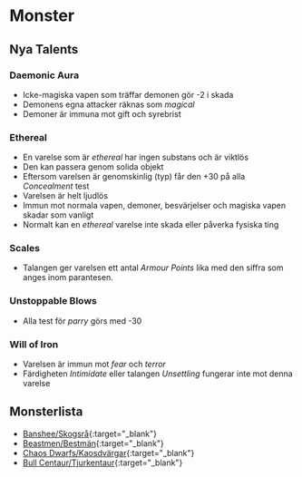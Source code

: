 # Monster

## Nya Talents

### Daemonic Aura
* Icke-magiska vapen som träffar demonen gör -2 i skada 
* Demonens egna attacker räknas som _magical_
* Demoner är immuna mot gift och syrebrist

### Ethereal
* En varelse som är _ethereal_ har ingen substans och är viktlös
* Den kan passera genom solida objekt
* Eftersom varelsen är genomskinlig (typ) får den +30 på alla _Concealment_ test
* Varelsen är helt ljudlös
* Immun mot normala vapen, demoner, besvärjelser och magiska vapen skadar som vanligt
* Normalt kan en _ethereal_ varelse inte skada eller påverka fysiska ting

### Scales
* Talangen ger varelsen ett antal _Armour Points_ lika med den siffra som anges inom parantesen.

### Unstoppable Blows
* Alla test för _parry_ görs med -30

### Will of Iron
* Varelsen är immun mot _fear_ och _terror_
* Färdigheten _Intimidate_ eller talangen _Unsettling_ fungerar inte mot denna varelse

## Monsterlista

* [Banshee/Skogsrå](beast-banshee.md){:target="_blank"}
* [Beastmen/Bestmän](beast-beastman.md){:target="_blank"}
* [Chaos Dwarfs/Kaosdvärgar](beast-chaos-dwarfs.md){:target="_blank"}
* [Bull Centaur/Tjurkentaur](beast-bull-centaur.md){:target="_blank"}